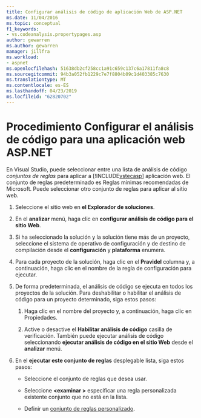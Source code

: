 ```yaml
---
title: Configurar análisis de código de aplicación Web de ASP.NET
ms.date: 11/04/2016
ms.topic: conceptual
f1_keywords:
- vs.codeanalysis.propertypages.asp
author: gewarren
ms.author: gewarren
manager: jillfra
ms.workload:
- aspnet
ms.openlocfilehash: 51638db2cf258cc1a91c659c137c6a17811fa8c8
ms.sourcegitcommit: 94b3a052fb1229c7e7f8804b09c1d403385c7630
ms.translationtype: MT
ms.contentlocale: es-ES
ms.lasthandoff: 04/23/2019
ms.locfileid: "62820702"
---
```

# <a name="how-to-configure-code-analysis-for-an-aspnet-web-application"></a>Procedimiento Configurar el análisis de código para una aplicación web ASP.NET

En Visual Studio, puede seleccionar entre una lista de análisis de código *conjuntos de reglas* para aplicar a [!INCLUDE[vstecasp](../code-quality/includes/vstecasp_md.md)] aplicación web. El conjunto de reglas predeterminado es Reglas mínimas recomendadas de Microsoft. Puede seleccionar otro conjunto de reglas para aplicar al sitio web.

1. Seleccione el sitio web en **el Explorador de soluciones**.

2. En el **analizar** menú, haga clic en **configurar análisis de código para el sitio Web**.

3. Si ha seleccionado la solución y la solución tiene más de un proyecto, seleccione el sistema de operativo de configuración y de destino de compilación desde el **configuración** y **plataforma** enumera.

4. Para cada proyecto de la solución, haga clic en el **Pravidel** columna y, a continuación, haga clic en el nombre de la regla de configuración para ejecutar.

5. De forma predeterminada, el análisis de código se ejecuta en todos los proyectos de la solución. Para deshabilitar o habilitar el análisis de código para un proyecto determinado, siga estos pasos:

    1. Haga clic en el nombre del proyecto y, a continuación, haga clic en Propiedades.

    2. Active o desactive el **Habilitar análisis de código** casilla de verificación. También puede ejecutar análisis de código seleccionando **ejecutar análisis de código en el sitio Web** desde el **analizar** menú.

6. En el **ejecutar este conjunto de reglas** desplegable lista, siga estos pasos:

    - Seleccione el conjunto de reglas que desea usar.

    - Seleccione  **\<examinar >** especificar una regla personalizada existente conjunto que no está en la lista.

    - Definir un [conjunto de reglas personalizado](../code-quality/how-to-create-a-custom-rule-set.md).